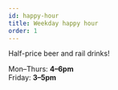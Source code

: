 ```yaml
---
id: happy-hour
title: Weekday happy hour
order: 1
---
```

Half-price beer and rail drinks!

Mon–Thurs: **4–6pm**    
Friday: **3–5pm**

